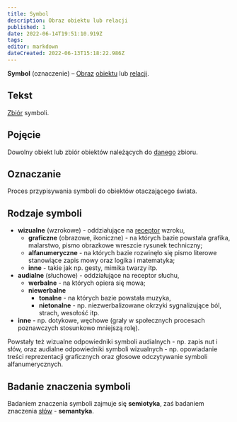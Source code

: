 ```yaml
---
title: Symbol
description: Obraz obiektu lub relacji
published: 1
date: 2022-06-14T19:51:10.919Z
tags: 
editor: markdown
dateCreated: 2022-06-13T15:18:22.986Z
---
```


**Symbol** (oznaczenie) – [Obraz](/Obraz) [obiektu](/Obiekt) lub [relacji](/Relacja).

## **Tekst**

[Zbiór](/Zbiór) symboli.

## **Pojęcie**

Dowolny obiekt lub zbiór obiektów należących do [danego](/Oryginał) zbioru.

## Oznaczanie

Proces przypisywania symboli do obiektów otaczającego świata.

## Rodzaje symboli

- **wizualne** (wzrokowe) - oddziałujące na [receptor](/Receptor) wzroku,
  - **graficzne** (obrazowe, ikoniczne) - na których bazie powstała grafika, malarstwo, pismo obrazkowe wreszcie rysunek techniczny;
  - **alfanumeryczne** - na których bazie rozwinęło się pismo literowe stanowiące zapis mowy oraz logika i matematyka;
  - **inne** - takie jak np. gesty, mimika twarzy itp.
- **audialne** (słuchowe) - oddziałujące na receptor słuchu,
  - **werbalne** - na których opiera się mowa;
  - **niewerbalne**
    - **tonalne** - na których bazie powstała muzyka,
    - **nietonalne** - np. niezwerbalizowane okrzyki sygnalizujące ból, strach, wesołość itp.
- **inne** - np. dotykowe, węchowe (grały w społecznych procesach poznawczych stosunkowo mniejszą rolę).

Powstały też wizualne odpowiedniki symboli audialnych - np. zapis nut i słów, oraz audialne odpowiedniki symboli wizualnych - np. opowiadanie treści reprezentacji graficznych oraz głosowe odczytywanie symboli alfanumerycznych.

## Badanie znaczenia symboli

Badaniem znaczenia symboli zajmuje się **semiotyka**, zaś badaniem znaczenia [słów](https://pl.wikipedia.org/wiki/S%C5%82owo) - **semantyka**.
